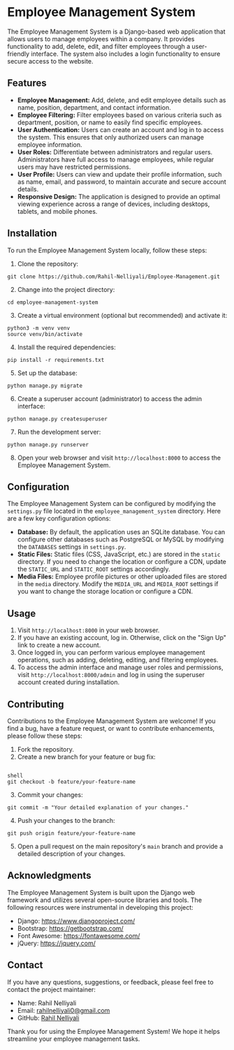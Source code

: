 # Employee Management System

The Employee Management System is a Django-based web application that allows users to manage employees within a company. It provides functionality to add, delete, edit, and filter employees through a user-friendly interface. The system also includes a login functionality to ensure secure access to the website.

## Features

- **Employee Management:** Add, delete, and edit employee details such as name, position, department, and contact information.
- **Employee Filtering:** Filter employees based on various criteria such as department, position, or name to easily find specific employees.
- **User Authentication:** Users can create an account and log in to access the system. This ensures that only authorized users can manage employee information.
- **User Roles:** Differentiate between administrators and regular users. Administrators have full access to manage employees, while regular users may have restricted permissions.
- **User Profile:** Users can view and update their profile information, such as name, email, and password, to maintain accurate and secure account details.
- **Responsive Design:** The application is designed to provide an optimal viewing experience across a range of devices, including desktops, tablets, and mobile phones.

## Installation

To run the Employee Management System locally, follow these steps:

1. Clone the repository:

```shell
git clone https://github.com/Rahil-Nelliyali/Employee-Management.git
```

2. Change into the project directory:

```shell
cd employee-management-system
```

3. Create a virtual environment (optional but recommended) and activate it:

```shell
python3 -m venv venv
source venv/bin/activate
```

4. Install the required dependencies:

```shell
pip install -r requirements.txt
```

5. Set up the database:

```shell
python manage.py migrate
```

6. Create a superuser account (administrator) to access the admin interface:

```shell
python manage.py createsuperuser
```

7. Run the development server:

```shell
python manage.py runserver
```

8. Open your web browser and visit `http://localhost:8000` to access the Employee Management System.

## Configuration

The Employee Management System can be configured by modifying the `settings.py` file located in the `employee_management_system` directory. Here are a few key configuration options:

- **Database:** By default, the application uses an SQLite database. You can configure other databases such as PostgreSQL or MySQL by modifying the `DATABASES` settings in `settings.py`.
- **Static Files:** Static files (CSS, JavaScript, etc.) are stored in the `static` directory. If you need to change the location or configure a CDN, update the `STATIC_URL` and `STATIC_ROOT` settings accordingly.
- **Media Files:** Employee profile pictures or other uploaded files are stored in the `media` directory. Modify the `MEDIA_URL` and `MEDIA_ROOT` settings if you want to change the storage location or configure a CDN.

## Usage

1. Visit `http://localhost:8000` in your web browser.
2. If you have an existing account, log in. Otherwise, click on the "Sign Up" link to create a new account.
3. Once logged in, you can perform various employee management operations, such as adding, deleting, editing, and filtering employees.
4. To access the admin interface and manage user roles and permissions, visit `http://localhost:8000/admin` and log in using the superuser account created during installation.

## Contributing

Contributions to the Employee Management System are welcome! If you find a bug, have a feature request, or want to contribute enhancements, please follow these steps:

1. Fork the repository.
2. Create a new branch for your feature or bug fix:
```

shell
git checkout -b feature/your-feature-name
```
3. Commit your changes:
```shell
git commit -m "Your detailed explanation of your changes."
```
4. Push your changes to the branch:
```shell
git push origin feature/your-feature-name
```
5. Open a pull request on the main repository's `main` branch and provide a detailed description of your changes.


## Acknowledgments

The Employee Management System is built upon the Django web framework and utilizes several open-source libraries and tools. The following resources were instrumental in developing this project:

- Django: https://www.djangoproject.com/
- Bootstrap: https://getbootstrap.com/
- Font Awesome: https://fontawesome.com/
- jQuery: https://jquery.com/



## Contact

If you have any questions, suggestions, or feedback, please feel free to contact the project maintainer:

- Name: Rahil Nelliyali
- Email: rahilnelliyali0@gmail.com
- GitHub: [Rahil Nelliyali](https://github.com/Rahil-Nelliyali)

Thank you for using the Employee Management System! We hope it helps streamline your employee management tasks.
